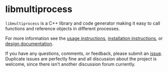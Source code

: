 # libmultiprocess

`libmultiprocess` is a C++ library and code generator making it easy to call functions and reference objects in different processes.

For more information see the [usage instructions](doc/usage.md), [installation instructions](doc/install.md), or [design documentation](doc/design.md).

If you have any questions, comments, or feedback, please submit an [issue](https://github.com/arkham-core/libmultiprocess/issues/new).
Duplicate issues are perfectly fine and all discussion about the project is welcome, since there isn't another discussion forum currently.
